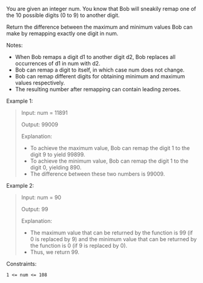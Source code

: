 You are given an integer num. You know that Bob will sneakily remap one of the 10 possible digits (0 to 9) to another digit.

Return the difference between the maximum and minimum values Bob can make by remapping exactly one digit in num.

Notes:
- When Bob remaps a digit d1 to another digit d2, Bob replaces all occurrences of d1 in num with d2.
- Bob can remap a digit to itself, in which case num does not change.
- Bob can remap different digits for obtaining minimum and maximum values respectively.
- The resulting number after remapping can contain leading zeroes.
 

Example 1:
> Input: num = 11891
> 
> Output: 99009
> 
> Explanation: 
> - To achieve the maximum value, Bob can remap the digit 1 to the digit 9 to yield 99899.
> - To achieve the minimum value, Bob can remap the digit 1 to the digit 0, yielding 890.
> - The difference between these two numbers is 99009.


Example 2:
> Input: num = 90
> 
> Output: 99
> 
> Explanation:
> - The maximum value that can be returned by the function is 99 (if 0 is replaced by 9) and the minimum value that can be returned by the function is 0 (if 9 is replaced by 0).
> - Thus, we return 99.
 

Constraints:

`1 <= num <= 108`

